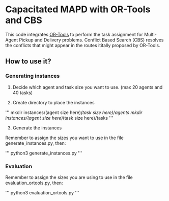 # Capacitated MAPD with OR-Tools and CBS

This code integrates [OR-Tools](https://developers.google.com/optimization/routing/vrp) to perform the task assignment for Multi-Agent Pickup and Delivery problems. Conflict Based Search (CBS) resolves the conflicts that might appear in the routes ititally proposed by OR-Tools.

## How to use it?

### Generating instances

1. Decide which agent and task size you want to use. (max 20 agents and 40 tasks)

2. Create directory to place the instances

'''
mkdir instances/(agent size here)_(task size here)/agents
mkdir instances/(agent size here)_(task size here)/tasks
'''

3. Generate the instances

Remember to assign the sizes you want to use in the file generate_instances.py, then:

'''
python3 generate_instances.py
'''

### Evaluation

Remember to assign the sizes you are using to use in the file evaluation_ortools.py, then:

'''
python3 evaluation_ortools.py
'''
